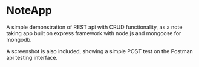 # NoteApp
A simple demonstration of REST api with CRUD functionality, as a note taking app built on express framework with node.js and mongoose for mongodb. 

A screenshot is also included, showing a simple POST test on the Postman api testing interface.
